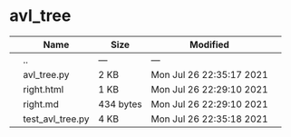 avl\_tree
=========

<table><thead><tr class="header"><th></th><th>Name</th><th>Size</th><th>Modified</th><th></th></tr></thead><tbody><tr class="odd"><td></td><td><span class="goup">..</span></td><td>—</td><td>—</td><td></td></tr><tr class="even"><td></td><td><span class="name">avl_tree.py</span></td><td>2 KB</td><td>Mon Jul 26 22:35:17 2021</td><td></td></tr><tr class="odd"><td></td><td><span class="name">right.html</span></td><td>1 KB</td><td>Mon Jul 26 22:29:10 2021</td><td></td></tr><tr class="even"><td></td><td><span class="name">right.md</span></td><td>434 bytes</td><td>Mon Jul 26 22:29:10 2021</td><td></td></tr><tr class="odd"><td></td><td><span class="name">test_avl_tree.py</span></td><td>4 KB</td><td>Mon Jul 26 22:35:18 2021</td><td></td></tr></tbody></table>
